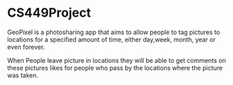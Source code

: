 # CS449Project

GeoPixel is a photosharing app that aims to allow people to tag pictures to locations for a specified amount of time, either day,week, month, year or even forever. 


When People leave picture in locations they will be able to get comments on these pictures likes for people who pass by the locations where the picture was taken.


